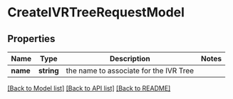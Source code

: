 # CreateIVRTreeRequestModel

## Properties
Name | Type | Description | Notes
------------ | ------------- | ------------- | -------------
**name** | **string** | the name to associate for the IVR Tree | 

[[Back to Model list]](../README.md#documentation-for-models) [[Back to API list]](../README.md#documentation-for-api-endpoints) [[Back to README]](../README.md)


